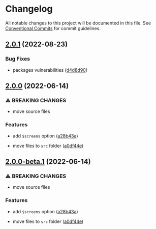 # Changelog

All notable changes to this project will be documented in this file. See [Conventional Commits](https://conventionalcommits.org) for commit guidelines.

## [2.0.1](https://github.com/unsass/grid/compare/v2.0.0...v2.0.1) (2022-08-23)


### Bug Fixes

* packages vulnerabilities ([d4d8d90](https://github.com/unsass/grid/commit/d4d8d9064884620cf077adc81c286d9cafc5154a))

## [2.0.0](https://github.com/unsass/grid/compare/v1.0.1...v2.0.0) (2022-06-14)


### ⚠ BREAKING CHANGES

* move source files

### Features

* add `$screens` option ([a28b43a](https://github.com/unsass/grid/commit/a28b43a8abe196eaeb0bda74ee3de5cf1a7a6035))


* move files to `src` folder ([a0df44e](https://github.com/unsass/grid/commit/a0df44ebc9c70586642bff4ba8de250caffcb70c))

## [2.0.0-beta.1](https://github.com/unsass/grid/compare/v1.0.1...v2.0.0-beta.1) (2022-06-14)


### ⚠ BREAKING CHANGES

* move source files

### Features

* add `$screens` option ([a28b43a](https://github.com/unsass/grid/commit/a28b43a8abe196eaeb0bda74ee3de5cf1a7a6035))


* move files to `src` folder ([a0df44e](https://github.com/unsass/grid/commit/a0df44ebc9c70586642bff4ba8de250caffcb70c))
